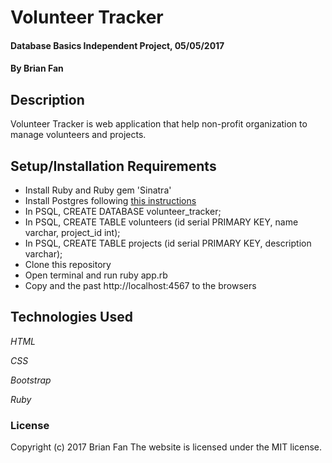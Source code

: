 # Volunteer Tracker

#### Database Basics Independent Project, 05/05/2017

#### By Brian Fan

## Description

Volunteer Tracker is web application that help non-profit organization to manage volunteers and projects.

## Setup/Installation Requirements

* Install Ruby and Ruby gem 'Sinatra'
* Install Postgres following [this instructions](https://www.learnhowtoprogram.com/ruby/ruby-database-basics/installing-postgres-7fb0cff7-a0f5-4b61-a0db-8a928b9f67ef)
* In PSQL, CREATE DATABASE volunteer_tracker;  
* In PSQL, CREATE TABLE volunteers (id serial PRIMARY KEY, name varchar, project_id int);
* In PSQL, CREATE TABLE projects (id serial PRIMARY KEY, description varchar);
* Clone this repository
* Open terminal and run ruby app.rb
* Copy and the past http://localhost:4567 to the browsers

## Technologies Used

_HTML_

_CSS_

_Bootstrap_

_Ruby_

### License

Copyright (c) 2017 Brian Fan
The website is licensed under the MIT license.
